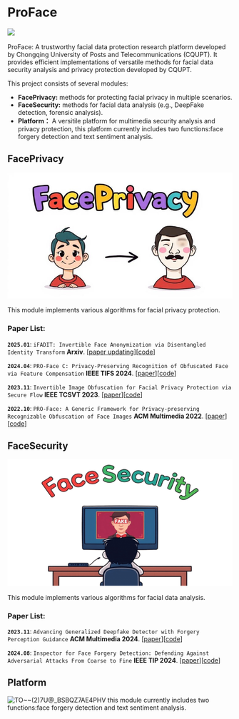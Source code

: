 # ProFace

![](.FacePrivacy/b00d9750dd99407fa25086b7018e948.png)

ProFace: A trustworthy facial data protection research platform developed by Chongqing University of Posts and Telecommunications (CQUPT). It provides efficient implementations of versatile methods for facial data security analysis and privacy protection developed by CQUPT.

This project consists of several modules: 
- **FacePrivacy:** methods for protecting facial privacy in multiple scenarios.
- **FaceSecurity:** methods for facial data analysis (e.g., DeepFake detection, forensic analysis).
- **Platform：** A versitile platform for multimedia security analysis and privacy protection, this platform currently includes two functions:face forgery detection and text sentiment analysis.

## FacePrivacy

![](./FacePrivacy/PRO-Face%20S/assets/faceprivacy.jpg)

This module implements various algorithms for facial privacy protection.
### Paper List:
**`2025.01`**: `iFADIT: Invertible Face Anonymization via Disentangled Identity Transform` **Arxiv**.
[[paper updating]()][[code](https://github.com/lixionga/ProFace/tree/main/FacePrivacy/iFADIT)]

**`2024.04`**: `PRO-Face C: Privacy-Preserving Recognition of Obfuscated Face via Feature Compensation` **IEEE TIFS 2024**.
[[paper](https://ieeexplore.ieee.org/document/10499238)][[code](https://github.com/lixionga/ProFace/tree/main/FacePrivacy/PRO-Face%20C)]

**`2023.11`**: `Invertible Image Obfuscation for Facial Privacy Protection via Secure Flow` **IEEE TCSVT 2023**.
[[paper](https://ieeexplore.ieee.org/document/10366303/)][[code](https://github.com/lixionga/ProFace/tree/main/FacePrivacy/PRO-Face%20S)]

**`2022.10`**: `PRO-Face: A Generic Framework for Privacy-preserving Recognizable Obfuscation of Face Images` **ACM Multimedia 2022**.
[[paper](https://dl.acm.org/doi/10.1145/3503161.3548202)][[code](https://github.com/lixionga/ProFace/tree/main/FacePrivacy/PRO-Face)]

## FaceSecurity

![](./FacePrivacy/PRO-Face%20S/assets/facesecurity.png)

This module implements various algorithms for facial data analysis.
### Paper List:
**`2023.11`**: `Advancing Generalized Deepfake Detector with Forgery Perception Guidance` **ACM Multimedia 2024**.
[[paper](https://doi.org/10.1145/3664647.3680713)][[code](https://github.com/lixionga/ProFace/tree/main/FaceSecurity/FPG)] 

**`2024.08`**: `Inspector for Face Forgery Detection: Defending Against Adversarial Attacks From Coarse to Fine` **IEEE TIP 2024**.
[[paper](https://doi.org/10.1109/TIP.2024.3434388)][[code](https://github.com/lixionga/ProFace/tree/main/FaceSecurity/Inspector)]

## Platform
![TO~~(2)7U@_BSBQZ7AE4PHV](https://github.com/user-attachments/assets/60072777-0df4-4fe5-948d-4b2b3e39678b)
this module currently includes two functions:face forgery detection and text sentiment analysis.
